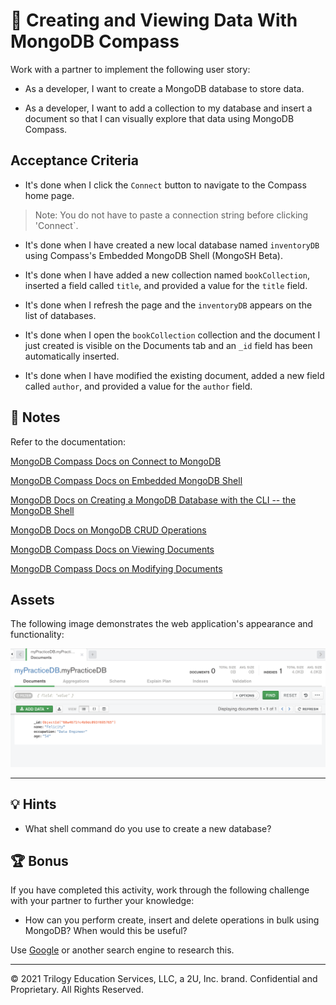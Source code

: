 # 📖 Creating and Viewing Data With MongoDB Compass

Work with a partner to implement the following user story:

* As a developer, I want to create a MongoDB database to store data. 

* As a developer, I want to add a collection to my database and insert a document so that I can visually explore that data using MongoDB Compass. 

## Acceptance Criteria

* It's done when I click the `Connect` button to navigate to the Compass home page.

> Note: You do not have to paste a connection string before clicking 'Connect`.

* It's done when I have created a new local database named `inventoryDB` using Compass's Embedded MongoDB Shell (MongoSH Beta).

* It's done when I have added a new collection named `bookCollection`, inserted a field called `title`, and provided a value for the `title` field.

* It's done when I refresh the page and the `inventoryDB` appears on the list of databases.

* It's done when I open the `bookCollection` collection and the document I just created is visible on the Documents tab and an `_id` field has been automatically inserted.

* It's done when I have modified the existing document, added a new field called `author`, and provided a value for the `author` field. 

## 📝 Notes

Refer to the documentation: 

[MongoDB Compass Docs on Connect to MongoDB](https://docs.mongodb.com/compass/current/connect/)

[MongoDB Compass Docs on Embedded MongoDB Shell](https://docs.mongodb.com/compass/current/embedded-shell/)

[MongoDB Docs on Creating a MongoDB Database with the CLI -- the MongoDB Shell](https://www.mongodb.com/basics/create-database)

[MongoDB Docs on MongoDB CRUD Operations](https://docs.mongodb.com/manual/crud/)

[MongoDB Compass Docs on Viewing Documents](https://docs.mongodb.com/compass/current/documents/view/)

[MongoDB Compass Docs on Modifying Documents](https://docs.mongodb.com/compass/current/documents/modify/)

## Assets

The following image demonstrates the web application's appearance and functionality:

![Image showing myPracticeDB Database with one document in Compass](./assets/image_1.png)

---

## 💡 Hints

* What shell command do you use to create a new database? 

## 🏆 Bonus

If you have completed this activity, work through the following challenge with your partner to further your knowledge:

* How can you perform create, insert and delete operations in bulk using MongoDB? When would this be useful? 

Use [Google](https://www.google.com) or another search engine to research this.

---
© 2021 Trilogy Education Services, LLC, a 2U, Inc. brand. Confidential and Proprietary. All Rights Reserved.
